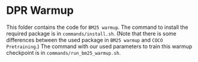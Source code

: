 # DPR Warmup
This folder contains the code for `BM25 warmup`. 
The command to install the required package is in `commands/install.sh`. (Note that there is some differences between the used package in `BM25 warmup` and `COCO Pretraining`.)
The command with our used parameters to train this warmup checkpoint is in `commands/run_bm25_warmup.sh`. 
